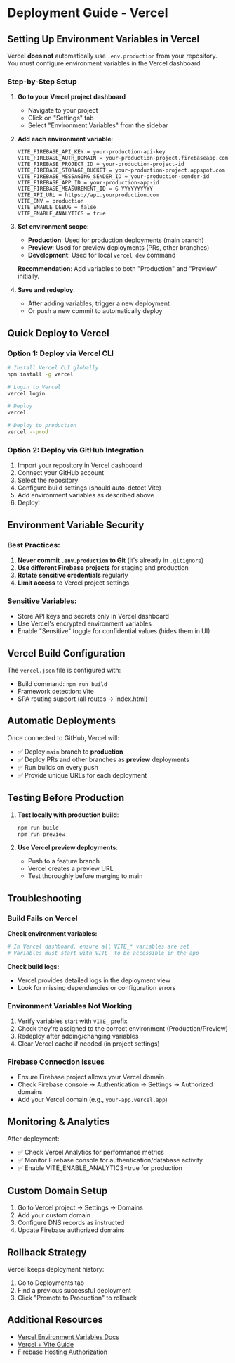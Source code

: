 # Deployment Guide - Vercel

## Setting Up Environment Variables in Vercel

Vercel **does not** automatically use `.env.production` from your repository. You must configure environment variables in the Vercel dashboard.

### Step-by-Step Setup

1. **Go to your Vercel project dashboard**
   - Navigate to your project
   - Click on "Settings" tab
   - Select "Environment Variables" from the sidebar

2. **Add each environment variable**:

   ```
   VITE_FIREBASE_API_KEY = your-production-api-key
   VITE_FIREBASE_AUTH_DOMAIN = your-production-project.firebaseapp.com
   VITE_FIREBASE_PROJECT_ID = your-production-project-id
   VITE_FIREBASE_STORAGE_BUCKET = your-production-project.appspot.com
   VITE_FIREBASE_MESSAGING_SENDER_ID = your-production-sender-id
   VITE_FIREBASE_APP_ID = your-production-app-id
   VITE_FIREBASE_MEASUREMENT_ID = G-YYYYYYYYYY
   VITE_API_URL = https://api.yourproduction.com
   VITE_ENV = production
   VITE_ENABLE_DEBUG = false
   VITE_ENABLE_ANALYTICS = true
   ```

3. **Set environment scope**:
   - **Production**: Used for production deployments (main branch)
   - **Preview**: Used for preview deployments (PRs, other branches)
   - **Development**: Used for local `vercel dev` command

   **Recommendation**: Add variables to both "Production" and "Preview" initially.

4. **Save and redeploy**:
   - After adding variables, trigger a new deployment
   - Or push a new commit to automatically deploy

## Quick Deploy to Vercel

### Option 1: Deploy via Vercel CLI

```bash
# Install Vercel CLI globally
npm install -g vercel

# Login to Vercel
vercel login

# Deploy
vercel

# Deploy to production
vercel --prod
```

### Option 2: Deploy via GitHub Integration

1. Import your repository in Vercel dashboard
2. Connect your GitHub account
3. Select the repository
4. Configure build settings (should auto-detect Vite)
5. Add environment variables as described above
6. Deploy!

## Environment Variable Security

### Best Practices:

1. **Never commit `.env.production` to Git** (it's already in `.gitignore`)
2. **Use different Firebase projects** for staging and production
3. **Rotate sensitive credentials** regularly
4. **Limit access** to Vercel project settings

### Sensitive Variables:
- Store API keys and secrets only in Vercel dashboard
- Use Vercel's encrypted environment variables
- Enable "Sensitive" toggle for confidential values (hides them in UI)

## Vercel Build Configuration

The `vercel.json` file is configured with:
- Build command: `npm run build`
- Framework detection: Vite
- SPA routing support (all routes → index.html)

## Automatic Deployments

Once connected to GitHub, Vercel will:
- ✅ Deploy `main` branch to **production**
- ✅ Deploy PRs and other branches as **preview** deployments
- ✅ Run builds on every push
- ✅ Provide unique URLs for each deployment

## Testing Before Production

1. **Test locally with production build**:
   ```bash
   npm run build
   npm run preview
   ```

2. **Use Vercel preview deployments**:
   - Push to a feature branch
   - Vercel creates a preview URL
   - Test thoroughly before merging to main

## Troubleshooting

### Build Fails on Vercel

**Check environment variables:**
```bash
# In Vercel dashboard, ensure all VITE_* variables are set
# Variables must start with VITE_ to be accessible in the app
```

**Check build logs:**
- Vercel provides detailed logs in the deployment view
- Look for missing dependencies or configuration errors

### Environment Variables Not Working

1. Verify variables start with `VITE_` prefix
2. Check they're assigned to the correct environment (Production/Preview)
3. Redeploy after adding/changing variables
4. Clear Vercel cache if needed (in project settings)

### Firebase Connection Issues

- Ensure Firebase project allows your Vercel domain
- Check Firebase console → Authentication → Settings → Authorized domains
- Add your Vercel domain (e.g., `your-app.vercel.app`)

## Monitoring & Analytics

After deployment:
- ✅ Check Vercel Analytics for performance metrics
- ✅ Monitor Firebase console for authentication/database activity
- ✅ Enable VITE_ENABLE_ANALYTICS=true for production

## Custom Domain Setup

1. Go to Vercel project → Settings → Domains
2. Add your custom domain
3. Configure DNS records as instructed
4. Update Firebase authorized domains

## Rollback Strategy

Vercel keeps deployment history:
1. Go to Deployments tab
2. Find a previous successful deployment
3. Click "Promote to Production" to rollback

## Additional Resources

- [Vercel Environment Variables Docs](https://vercel.com/docs/environment-variables)
- [Vercel + Vite Guide](https://vercel.com/docs/frameworks/vite)
- [Firebase Hosting Authorization](https://firebase.google.com/docs/auth/web/redirect-best-practices)
